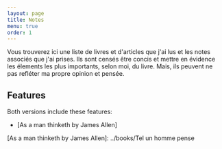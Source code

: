 ```yaml
---
layout: page
title: Notes
menu: true
order: 1
---
```


Vous trouverez ici une liste de livres et d'articles que j'ai lus et les notes associés que j'ai prises. Ils sont censés être concis et mettre en évidence les élements les plus importants, selon moi, du livre. Mais, ils peuvent ne pas refléter ma propre opinion et pensée.

## Features
Both versions include these features:

* [As a man thinketh by James Allen]


[As a man thinketh by James Allen]: ../books/Tel un homme pense
